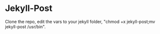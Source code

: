 # Jekyll-Post
Clone the repo, edit the vars to your jekyll folder, "chmod +x jekyll-post;mv jekyll-post /usr/bin".
